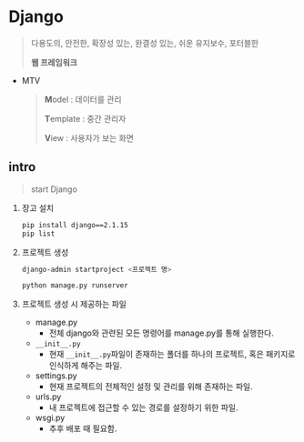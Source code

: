 # Django

> 다용도의, 안전한, 확장성 있는, 완결성 있는, 쉬운 유지보수, 포터블한
>
> **웹 프레임워크**

* MTV

  > **M**odel : 데이터를 관리 
  >
  > **T**emplate : 중간 관리자
  >
  > **V**iew : 사용자가 보는 화면

## intro

> start Django

1. 장고 설치

   ```bash
   pip install django==2.1.15
   pip list
   ```

2. 프로젝트 생성

   ```bash
   django-admin startproject <프로젝트 명>
   ```

   ```bash
   python manage.py runserver
   ```

3. 프로젝트 생성 시 제공하는 파일

   * manage.py
     * 전체 django와 관련된 모든 명령어를 manage.py를 통해 실행한다.
   * `__init__.py`
     * 현재 `__init__.py`파일이 존재하는 폴더를 하나의 프로젝트, 혹은 패키지로 인식하게 해주는 파일.
   * settings.py
     * 현재 프로젝트의 전체적인 설정 및 관리를 위해 존재하는 파일.
   * urls.py
     * 내 프로젝트에 접근할 수 있는 경로를 설정하기 위한 파일.
   * wsgi.py
     * 추후 배포 때 필요함.